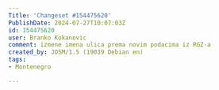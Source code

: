```yaml
---
Title: 'Changeset #154475620'
PublishDate: 2024-07-27T10:07:03Z
id: 154475620
user: Branko Kokanovic
comment: izmene imena ulica prema novim podacima iz RGZ-a
created_by: JOSM/1.5 (19039 Debian en)
tags:
- Montenegro

---
```

